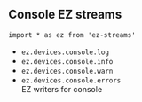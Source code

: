 ## Console EZ streams

`import * as ez from 'ez-streams'`

* `ez.devices.console.log`  
* `ez.devices.console.info`  
* `ez.devices.console.warn`  
* `ez.devices.console.errors`  
  EZ writers for console 
